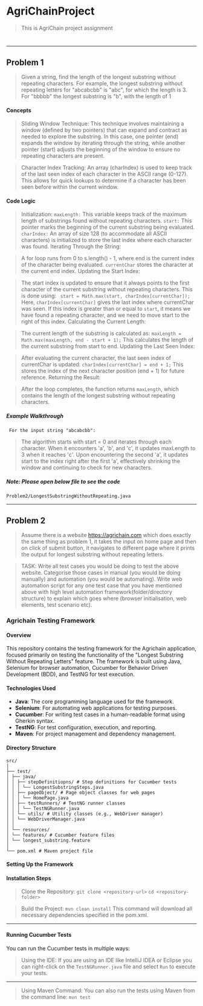 # AgriChainProject
> This is AgriChain project assignment
> #
---
## Problem 1
> Given a string, find the length of the longest substring without repeating characters. For example, the longest substring without repeating letters for "abcabcbb" is "abc", for which the length is 3. For "bbbbb" the longest substring is "b", with the length of 1

#### Concepts
> Sliding Window Technique: This technique involves maintaining a window (defined by two pointers) that can expand and contract as needed to explore the substring. In this case, one pointer (end) expands the window by iterating through the string, while another pointer (start) adjusts the beginning of the window to ensure no repeating characters are present.

>Character Index Tracking: An array (charIndex) is used to keep track of the last seen index of each character in the ASCII range (0-127). This allows for quick lookups to determine if a character has been seen before within the current window.

#### Code Logic 
> Initialization:
`maxLength:` This variable keeps track of the maximum length of substrings found without repeating characters.
`start:` This pointer marks the beginning of the current substring being evaluated.
`charIndex:` An array of size 128 (to accommodate all ASCII characters) is initialized to store the last index where each character was found. Iterating Through the String:

> A for loop runs from 0 to s.length() - 1, where end is the current index of the character being evaluated. `currentChar` stores the character at the current end index. Updating the Start Index:

> The start index is updated to ensure that it always points to the first character of the current substring without repeating characters. This is done using:
``` start = Math.max(start, charIndex[currentChar]);```
Here, `charIndex[currentChar]` gives the last index where currentChar was seen. If this index is greater than or equal to `start`, it means we have found a repeating character, and we need to move start to the right of this index. Calculating the Current Length:

>The current length of the substring is calculated as:
`maxLength = Math.max(maxLength, end - start + 1);`
This calculates the length of the current substring from start to end. Updating the Last Seen Index:

> After evaluating the current character, the last seen index of currentChar is updated:
`charIndex[currentChar] = end + 1;`
This stores the index of the next character position (end + 1) for future reference. Returning the Result:

> After the loop completes, the function returns `maxLength`, which contains the length of the longest substring without repeating characters.

##### Example Walkthrough
``` For the input string "abcabcbb":```
>The algorithm starts with start = 0 and iterates through each character.
When it encounters 'a', 'b', and 'c', it updates maxLength to 3 when it reaches 'c'.
Upon encountering the second 'a', it updates start to the index right after the first 'a', effectively shrinking the window and continuing to check for new characters.

##### Note: Please open below file to see the code 
`Problem2/LongestSubstringWithoutRepeating.java` 

---
## Problem 2 

> Assume there is a website https://agrichain.com which does exactly the same thing as problem 1, it takes the input on home page and then on click of submit button, it navigates to different page where it prints the output for longest substring without repeating letters.

> TASK: 
Write all test cases you would be doing to test the above website. 
Categorise those cases in manual (you would be doing manually) and automation (you would be automating).
Write web automation script for any one test case that you have mentioned above with high level automation framework(folder/directory structure) to explain which goes where (browser initialisation, web elements, test scenario etc).

### Agrichain Testing Framework
#### Overview
This repository contains the testing framework for the Agrichain application, focused primarily on testing the functionality of the "Longest Substring Without Repeating Letters" feature. The framework is built using Java, Selenium for browser automation, Cucumber for Behavior Driven Development (BDD), and TestNG for test execution.

#### Technologies Used
- **Java**: The core programming language used for the framework.
- **Selenium**: For automating web applications for testing purposes.
- **Cucumber**: For writing test cases in a human-readable format using Gherkin syntax.
- **TestNG**: For test configuration, execution, and reporting.
- **Maven**: For project management and dependency management.

#### Directory Structure
```
src/
│
├── test/
│ ├── java/
│ │ ├── stepDefinitiopns/ # Step definitions for Cucumber tests
│ │ │ └── LongestSubstringSteps.java
│ │ ├── pageObject/ # Page object classes for web pages
│ │ │ └── HomePage.java
│ │ ├── testRunners/ # TestNG runner classes
│ │ │ └── TestNGRunner.java
│ │ └── utils/ # Utility classes (e.g., WebDriver manager)
│ │ └── WebDriverManager.java
│ │
│ └── resources/
│ └── features/ # Cucumber feature files
│ └── longest_substring.feature
│
└── pom.xml # Maven project file
```

#### Setting Up the Framework

#### Installation Steps

> Clone the Repository: 
`git clone <repository-url>`
 `cd <repository-folder>`
 
> Build the Project:
 ```mvn clean install```
 This command will download all necessary dependencies specified in the pom.xml.
---

#### Running Cucumber Tests

You can run the Cucumber tests in multiple ways:

   > Using the IDE:
   > If you are using an IDE like IntelliJ IDEA or Eclipse
  > you can right-click on the `TestNGRunner.java`  file and select `Run` to execute your tests.
---
  > Using Maven Command:
   You can also run the tests using Maven from the command line:
   `mvn test`

   
